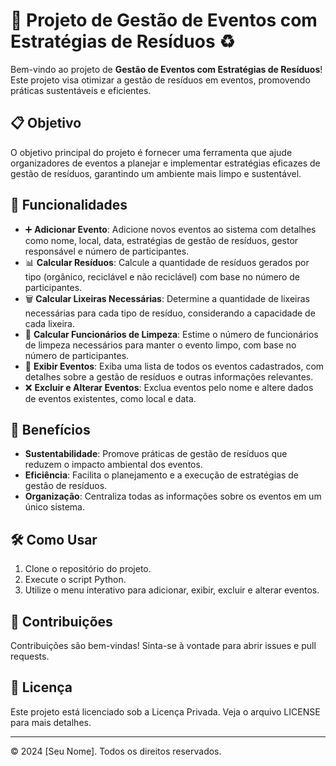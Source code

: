 # 🎉 Projeto de Gestão de Eventos com Estratégias de Resíduos ♻️

Bem-vindo ao projeto de **Gestão de Eventos com Estratégias de Resíduos**! Este projeto visa otimizar a gestão de resíduos em eventos, promovendo práticas sustentáveis e eficientes.

## 📋 Objetivo

O objetivo principal do projeto é fornecer uma ferramenta que ajude organizadores de eventos a planejar e implementar estratégias eficazes de gestão de resíduos, garantindo um ambiente mais limpo e sustentável.

## 🚀 Funcionalidades

- ➕ **Adicionar Evento**: Adicione novos eventos ao sistema com detalhes como nome, local, data, estratégias de gestão de resíduos, gestor responsável e número de participantes.
- 📊 **Calcular Resíduos**: Calcule a quantidade de resíduos gerados por tipo (orgânico, reciclável e não reciclável) com base no número de participantes.
- 🗑️ **Calcular Lixeiras Necessárias**: Determine a quantidade de lixeiras necessárias para cada tipo de resíduo, considerando a capacidade de cada lixeira.
- 👷 **Calcular Funcionários de Limpeza**: Estime o número de funcionários de limpeza necessários para manter o evento limpo, com base no número de participantes.
- 👀 **Exibir Eventos**: Exiba uma lista de todos os eventos cadastrados, com detalhes sobre a gestão de resíduos e outras informações relevantes.
- ❌ **Excluir e Alterar Eventos**: Exclua eventos pelo nome e altere dados de eventos existentes, como local e data.

## 🌟 Benefícios

- **Sustentabilidade**: Promove práticas de gestão de resíduos que reduzem o impacto ambiental dos eventos.
- **Eficiência**: Facilita o planejamento e a execução de estratégias de gestão de resíduos.
- **Organização**: Centraliza todas as informações sobre os eventos em um único sistema.

## 🛠️ Como Usar

1. Clone o repositório do projeto.
2. Execute o script Python.
3. Utilize o menu interativo para adicionar, exibir, excluir e alterar eventos.

## 🤝 Contribuições

Contribuições são bem-vindas! Sinta-se à vontade para abrir issues e pull requests.

## 📜 Licença

Este projeto está licenciado sob a Licença Privada. Veja o arquivo LICENSE para mais detalhes.

---

© 2024 [Seu Nome]. Todos os direitos reservados.

